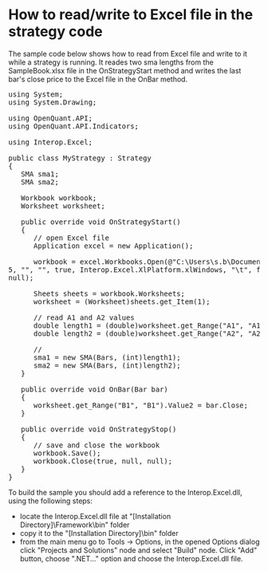 # How to read/write to Excel file in the strategy code

The sample code below shows how to read from Excel file and write to it while a strategy is running. It 
reades two sma lengths from the SampleBook.xlsx file in the OnStrategyStart method and writes the 
last bar's close price to the Excel file in the OnBar method. 
<pre>
using System;
using System.Drawing;

using OpenQuant.API;
using OpenQuant.API.Indicators;
 
using Interop.Excel;

public class MyStrategy : Strategy
{
   SMA sma1;
   SMA sma2;
   
   Workbook workbook;
   Worksheet worksheet;
   
   public override void OnStrategyStart()
   {
      // open Excel file
      Application excel = new Application();

      workbook = excel.Workbooks.Open(@"C:\Users\s.b\Documents\SampleBook.xlsx", 0, false,
5, "", "", true, Interop.Excel.XlPlatform.xlWindows, "\t", false, false, 0, true, null,
null);

      Sheets sheets = workbook.Worksheets;
      worksheet = (Worksheet)sheets.get_Item(1);

      // read A1 and A2 values
      double length1 = (double)worksheet.get_Range("A1", "A1").Value2;
      double length2 = (double)worksheet.get_Range("A2", "A2").Value2;
      
      //
      sma1 = new SMA(Bars, (int)length1);
      sma2 = new SMA(Bars, (int)length2);
   }

   public override void OnBar(Bar bar)
   {
      worksheet.get_Range("B1", "B1").Value2 = bar.Close;
   }

   public override void OnStrategyStop()
   {
      // save and close the workbook
      workbook.Save();
      workbook.Close(true, null, null);
   }
}
</pre>
To build the sample you should add a reference to the Interop.Excel.dll, using the following steps: 
 
- locate the Interop.Excel.dll file at "[Installation Directory]\Framework\bin" folder 
- copy it to the "[Installation Directory]\bin" folder 
- from the main menu go to Tools -> Options, in the opened Options dialog click "Projects and 
Solutions" node and select "Build" node. Click "Add" button, choose ".NET..." option and choose the 
Interop.Excel.dll file. 